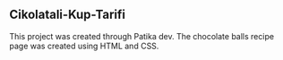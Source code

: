 ## Cikolatali-Kup-Tarifi

This project was created through Patika dev.
The chocolate balls recipe page was created using HTML and CSS.